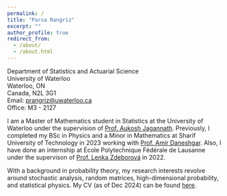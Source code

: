 ```yaml
---
permalink: /
title: "Parsa Rangriz"
excerpt: ""
author_profile: true
redirect_from: 
  - /about/
  - /about.html
---
```

Department of Statistics and Actuarial Science\
University of Waterloo\
Waterloo, ON\
Canada, N2L 3G1\
Email: [prangriz@uwaterloo.ca](mailto:prangriz@uwaterloo.ca)\
Office: M3 - 2127

I am a Master of Mathematics student in Statistics at the University of Waterloo under the supervision of [Prof. Aukosh Jagannath](https://aukosh.github.io/). Previously, I completed my BSc in Physics and a Minor in Mathematics at Sharif University of Technology in 2023 working with [Prof. Amir Daneshgar](http://math.sharif.ir/faculties/daneshgar). Also, I have done an internship at École Polytechnique Fédérale de Lausanne under the supervison of [Prof. Lenka Zdeborová](https://people.epfl.ch/lenka.zdeborova/?lang=en) in 2022.  

With a background in probability theory, my research interests revolve around stochastic analysis, random matrices, high-dimensional probability, and statistical physics. My CV (as of Dec 2024) can be found [here](/files/CV.pdf). 

